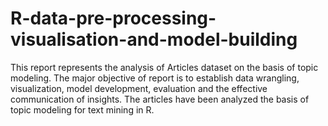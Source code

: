 # R-data-pre-processing-visualisation-and-model-building
This report represents the analysis of Articles dataset on the basis of topic modeling. The major objective of report is to establish data wrangling, visualization, model development, evaluation and the effective communication of insights. The articles have been analyzed the basis of topic modeling for text mining in R.
